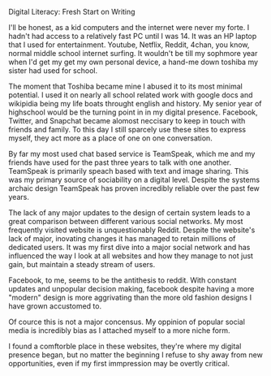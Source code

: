Digital Literacy: Fresh Start on Writing 

I'll be honest, as a kid computers and the internet were never my forte. 
I hadn't had access to a relatively fast PC until I was 14. 
It was an HP laptop that I used for entertainment. 
Youtube, Netflix, Reddit, 4chan, you know, normal middle school internet surfing.
It wouldn't be till my sophmore year when I'd get my get my own personal device, a hand-me down toshiba my sister had used for school.

The moment that Toshiba became mine I abused it to its most minimal potential.
I used it on nearly all school related work with google docs and wikipidia being my life boats throught english and history.
My senior year of highschool would be the turning point in in my digital presence.
Facebook, Twitter, and Snapchat became alomost neccisary to keep in touch with friends and family.
To this day I still sparcely use these sites to express myself, they act more as a place of one on one conversation.

By far my most used chat based service is TeamSpeak, which me and my friends have used for the past three years to talk with one another.
TeamSpeak is primarily speach based with text and image sharing.
This was my primary source of sociability on a digital level.
Despite the systems archaic design TeamSpeak has proven incredibly reliable over the past few years.

The lack of any major updates to the design of certain system leads to a great comparison between different various social networks.
My most frequently visited website is unquestionably Reddit.
Despite the website's lack of major, inovating changes it has managed to retain millions of dedicated users. 
It was my first dive into a major social network and has influenced the way I look at all websites and how they manage to not just gain, but maintain a steady stream of users.

Facebook, to me, seems to be the antithesis to reddit.
With constant updates and unpopular decision making, facebook despite having a more "modern" design is more aggrivating than the more old fashion designs I have grown accustomed to.

Of cource this is not a major concensus. 
My oppinion of popular social media is incredibly bias as I attached myself to a more niche form.

I found a comftorble place in these websites, they're where my digital presence began, but no matter the beginning I refuse to shy away from new opportunities, even if my first immpression may be overtly critical.

